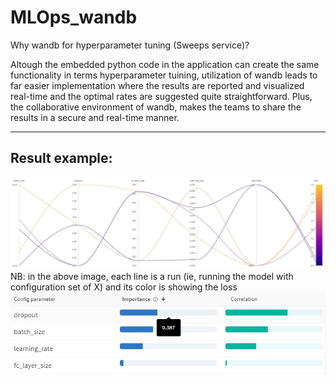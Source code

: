 # MLOps_wandb

Why wandb for hyperparameter tuning (Sweeps service)?

Altough the embedded python code in the application can create the same functionality in terms hyperparameter tuining, utilization of wandb leads to far easier implementation where the results are reported and visualized real-time and the optimal rates are suggested quite straightforward. Plus, the collaborative environment of wandb, makes the teams to share the results in a secure and real-time manner.

<hr>
<h2>Result example:</h2> 

<img src="asset/result1.jpg" alt="result1">
NB: in the above image, each line is a run (ie, running the model with configuration set of X) and its color is showing the loss
<img src="asset/result2.jpg" alt="result2">
